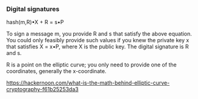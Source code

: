 ### Digital signatures

hash(m,R)•X + R = s•P

To sign a message m, you provide R and s that satisfy the above equation. You could only feasibly provide such values if you knew the private key x that satisfies X = x•P, where X is the public key. The digital signature is R and s.

R is a point on the elliptic curve; you only need to provide one of the coordinates, generally the x-coordinate.

https://hackernoon.com/what-is-the-math-behind-elliptic-curve-cryptography-f61b25253da3